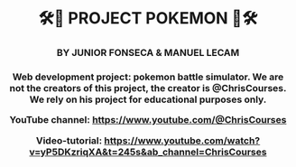 <h1 align="center">🛠🧮 PROJECT POKEMON 🧮🛠</h1>
<h3 align="center">BY JUNIOR FONSECA & MANUEL LECAM</h3>
<h3 align="center">Web development project: pokemon battle simulator. We are not the creators of this project, the creator is @ChrisCourses. We rely on his project for educational purposes only.

YouTube channel:
https://www.youtube.com/@ChrisCourses

Video-tutorial:
https://www.youtube.com/watch?v=yP5DKzriqXA&t=245s&ab_channel=ChrisCourses</h3>